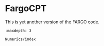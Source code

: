 # FargoCPT

This is yet another version of the FARGO code.

``` {toctree}
:maxdepth: 3

Numerics/index
```